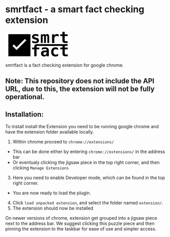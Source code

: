 # smrtfact - a smart fact checking extension

![alt text](logov2.png "Logo Title Text 1")

smrtfact is a fact checking extension for google chrome.
## Note: This repository does not include the API URL, due to this, the extension will not be fully operational.

## Installation:
To install install the Extension you need to be running google chrome and have the extension folder available locally.

1. Within chrome proceed to `chrome://extensions/`
  * This can be done either by entering `chrome://extensions/` in the address bar  
  * Or eventualy clicking the jigsaw piece in the top right corner, and then clicking `Manage Extensions`
3. Here you need to enable Developer mode, which can be found in the top right corner.
  * You are now ready to load the plugin.
4. Click `load unpacked extension`, and select the folder named `extension/`.
5. The extension should now be installed

On newer versions of chrome, extension get grouped into a jigsaw piece next to the address bar.
We suggest clicking this puzzle piece and then pinning the extension to the taskbar for ease of use and simpler access.

